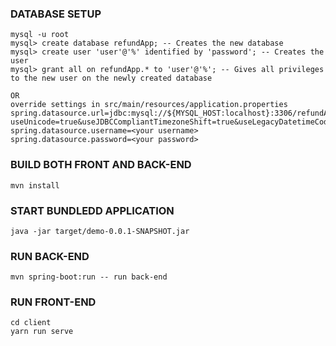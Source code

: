 

### DATABASE SETUP

```
mysql -u root
mysql> create database refundApp; -- Creates the new database
mysql> create user 'user'@'%' identified by 'password'; -- Creates the user
mysql> grant all on refundApp.* to 'user'@'%'; -- Gives all privileges to the new user on the newly created database

OR
override settings in src/main/resources/application.properties
spring.datasource.url=jdbc:mysql://${MYSQL_HOST:localhost}:3306/refundApp?useUnicode=true&useJDBCCompliantTimezoneShift=true&useLegacyDatetimeCode=false&serverTimezone=UTC
spring.datasource.username=<your username>
spring.datasource.password=<your password>
```


### BUILD BOTH FRONT AND BACK-END
```
mvn install
```

### START BUNDLEDD APPLICATION
```
java -jar target/demo-0.0.1-SNAPSHOT.jar 
```

### RUN BACK-END
```
mvn spring-boot:run -- run back-end
```

### RUN FRONT-END
```
cd client
yarn run serve
```
